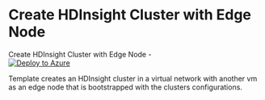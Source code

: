 # Create HDInsight Cluster with Edge Node

Create HDInsight Cluster with Edge Node -<br>
[![Deploy to Azure](http://azuredeploy.net/deploybutton.png)](https://azuredeploy.net/)

Template creates an HDInsight cluster in a virtual network with another vm as an edge node that is bootstrapped with the clusters configurations.
